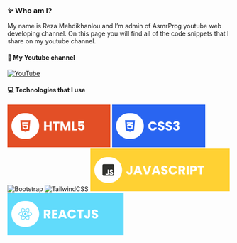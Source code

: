 ### ✨ Who am I?
My name is Reza Mehdikhanlou and I’m admin of AsmrProg youtube web developing channel. On this page you will find all of the code snippets that I share on my youtube channel.

#### 🔗 My Youtube channel
[![YouTube](./assets/youtube.svg)](https://www.youtube.com/@AsmrProg)

#### 💻 Technologies that I use
![HTML5](./assets/html.svg) ![CSS3](./assets/css.svg) ![Bootstrap](./assets/bootstrap.svg) ![TailwindCSS](./assets/tailwind.svg) ![JavaScript](./assets/javascript.svg) ![React](./assets/react.svg)